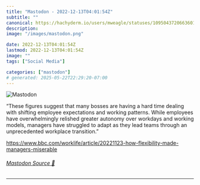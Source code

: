 ```yaml
---
title: "Mastodon - 2022-12-13T04:01:54Z"
subtitle: ""
canonical: https://hachyderm.io/users/mweagle/statuses/109504372066360173
description:
image: "/images/mastodon.png"

date: 2022-12-13T04:01:54Z
lastmod: 2022-12-13T04:01:54Z
image: ""
tags: ["Social Media"]

categories: ["mastodon"]
# generated: 2025-05-22T22:29:20-07:00
---
```

![Mastodon](/images/mastodon.png)

<p>“These figures suggest that many bosses are having a hard time dealing with shifting employee expectations and working patterns. While employees have overwhelmingly relished greater autonomy over workdays and working models, managers have struggled to adapt as they lead teams through an unprecedented workplace transition.”</p><p><a href="https://www.bbc.com/worklife/article/20221123-how-flexibility-made-managers-miserable" target="_blank" rel="nofollow noopener noreferrer" translate="no"><span class="invisible">https://www.</span><span class="ellipsis">bbc.com/worklife/article/20221</span><span class="invisible">123-how-flexibility-made-managers-miserable</span></a></p>


###### [Mastodon Source 🐘](https://hachyderm.io/@mweagle/109504372066360173)

___

